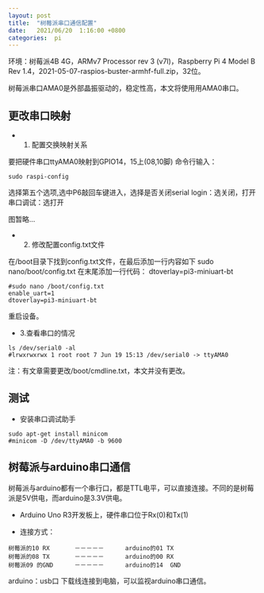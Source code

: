 ```yaml
---
layout: post
title:  "树莓派串口通信配置"
date:   2021/06/20  1:16:00 +0800
categories:  pi
---
```



环境：树莓派4B 4G，ARMv7 Processor rev 3 (v7l)，Raspberry Pi 4 Model B Rev 1.4，2021-05-07-raspios-buster-armhf-full.zip，32位。

树莓派串口AMA0是外部晶振驱动的，稳定性高，本文将使用用AMA0串口。




## 更改串口映射

- 1. 配置交换映射关系

要把硬件串口ttyAMA0映射到GPIO14，15上(08,10脚)
命令行输入：
```
sudo raspi-config
```
选择第五个选项,选中P6敲回车键进入，选择是否关闭serial login：选关闭，打开串口调试：选打开

图暂略...

- 2. 修改配置config.txt文件

在/boot目录下找到config.txt文件，在最后添加一行内容如下
sudo nano/boot/config.txt
在末尾添加一行代码：
dtoverlay=pi3-miniuart-bt


```
#sudo nano /boot/config.txt
enable_uart=1
dtoverlay=pi3-miniuart-bt

```
重启设备。

- 3.查看串口的情况
```
ls /dev/serial0 -al
#lrwxrwxrwx 1 root root 7 Jun 19 15:13 /dev/serial0 -> ttyAMA0
```

注：有文章需要更改/boot/cmdline.txt，本文并没有更改。

## 测试

- 安装串口调试助手

```
sudo apt-get install minicom
#minicom -D /dev/ttyAMA0 -b 9600 
```

## 树莓派与arduino串口通信
树莓派与arduino都有一个串行口，都是TTL电平，可以直接连接。不同的是树莓派是5V供电，而arduino是3.3V供电。

- Arduino Uno R3开发板上，硬件串口位于Rx(0)和Tx(1)

- 连接方式：
```
树莓派的10 RX       －－－－－      arduino的01 TX
树莓派的08 TX       －－－－－      arduino的00 RX
树莓派09 的GND      －－－－－      arduino的14  GND
```

arduino：usb口	下载线连接到电脑，可以监视arduino串口通信。


